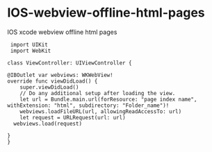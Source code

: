 # IOS-webview-offline-html-pages
IOS xcode webview offline html pages 

     import UIKit
     import WebKit

    class ViewController: UIViewController {

    @IBOutlet var webviews: WKWebView!
    override func viewDidLoad() {
        super.viewDidLoad()
        // Do any additional setup after loading the view.
        let url = Bundle.main.url(forResource: "page index name", withExtension: "html", subdirectory: "Folder_name")!
        webviews.loadFileURL(url, allowingReadAccessTo: url)
        let request = URLRequest(url: url)
      webviews.load(request)
        
    }
    }


